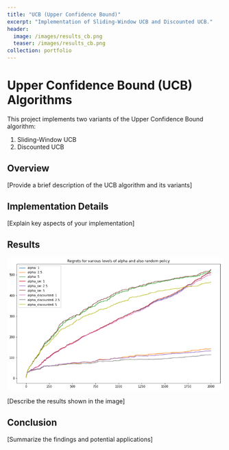 ```yaml
---
title: "UCB (Upper Confidence Bound)"
excerpt: "Implementation of Sliding-Window UCB and Discounted UCB."
header:
  image: /images/results_cb.png
  teaser: /images/results_cb.png
collection: portfolio
---
```


# Upper Confidence Bound (UCB) Algorithms

This project implements two variants of the Upper Confidence Bound algorithm:

1. Sliding-Window UCB
2. Discounted UCB

## Overview

[Provide a brief description of the UCB algorithm and its variants]

## Implementation Details

[Explain key aspects of your implementation]

## Results

![UCB Results](/images/results_cb.png)

[Describe the results shown in the image]

## Conclusion

[Summarize the findings and potential applications]